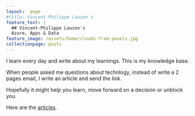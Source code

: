 ```yaml
---
layout:  page
#title: Vincent-Philippe Lauzon's
feature_text: |
  ## Vincent-Philippe Lauzon's
  Azure, Apps & Data
feature_image: /assets/home/clouds-from-pexels.jpg
collectionpage: posts
---
```


I learn every day and write about my learnings.  This is my knowledge base.

When people asked me questions about technlogy, instead of write a 2 pages email, I write an article and send the link.

Hopefully it might help you learn, move forward on a decision or unblock you.

Here are the [articles](/articles/).